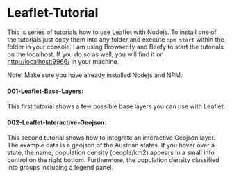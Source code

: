 # Leaflet-Tutorial

This is series of tutorials how to use Leaflet with Nodejs. To install one of the tutorials just copy them into any folder and execute `npm start` within the folder in your console.
I am using Browserify and Beefy to start the tutorials on the localhost. If you do so as well, you will find it on <http://localhost:9966/> in your machine.

Note: Make sure you have already installed Nodejs and NPM.

#### 001-Leaflet-Base-Layers:

This first tutorial shows a few possible base layers you can use with Leaflet.

#### 002-Leaflet-Interactive-Geojson:

This second tutorial shows how to integrate an interactive Geojson layer. The example data is a geojson of the Austrian states. If you hover over a state, the name, population density (people/km2) appears in a small info control on the right bottom. Furthermore, the population density classified into groups including a legend panel.

